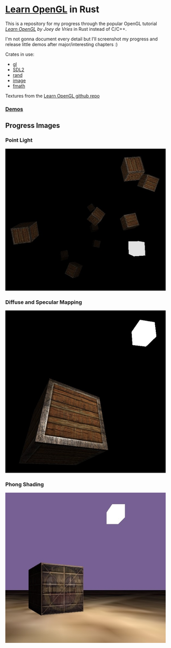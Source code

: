 # [Learn OpenGL](https://learnopengl.com/) in Rust

This is a repository for my progress through the popular OpenGL tutorial *[Learn OpenGL](https://learnopengl.com/) by Joey de Vries* in Rust instead of C/C++.

I'm not gonna document every detail but I'll screenshot my progress and release little demos after major/interesting chapters :)

Crates in use:
- [gl](https://crates.io/crates/gl)
- [SDL2](https://crates.io/crates/sdl2)
- [rand](https://crates.io/crates/rand)
- [image](https://crates.io/crates/image)
- [fmath](https://github.com/smushy64/fmath)

Textures from the [Learn OpenGL github repo](https://github.com/JoeyDeVries/LearnOpenGL)

### [Demos](bin/releases/)

## Progress Images

### Point Light

![Point Light](progress/point_light.jpg)

### Diffuse and Specular Mapping

![Diffuse and Specular](progress/diffuse_specular.jpg)

### Phong Shading

![Phong Shading](progress/phong.jpg)